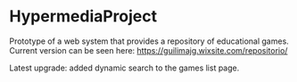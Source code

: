 # HypermediaProject

Prototype of a web system that provides a repository of educational games. Current version can be seen here: https://guilimajg.wixsite.com/repositorio/

Latest upgrade: added dynamic search to the games list page.
